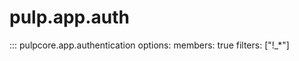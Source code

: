 # pulp.app.auth

::: pulpcore.app.authentication
    options:
        members: true
        filters: ["!_*"]
